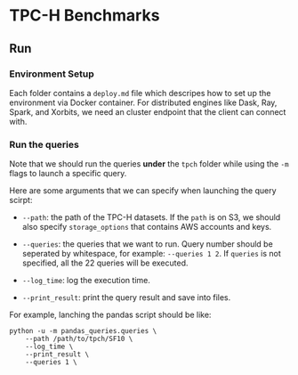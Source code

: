 # TPC-H Benchmarks


## Run

### Environment Setup

Each folder contains a `deploy.md` file which descripes how to set up the environment via Docker container. For distributed engines like Dask, Ray, Spark, and Xorbits, we need an cluster endpoint that the client can connect with.

### Run the queries

Note that we should run the queries **under** the `tpch` folder while using the `-m` flags to launch a specific query. 

Here are some arguments that we can specify when launching the query scirpt:

* `--path`: the path of the TPC-H datasets. If the `path` is on S3, we should also specify `storage_options` that contains AWS accounts and keys.

* `--queries`: the queries that we want to run. Query number should be seperated by whitespace, for example: `--queries 1 2`. If `queries` is not specified, all the 22 queries will be executed.

* `--log_time`: log the execution time.

* `--print_result`: print the query result and save into files.

For example, lanching the pandas script should be like:

```
python -u -m pandas_queries.queries \
    --path /path/to/tpch/SF10 \
    --log_time \
    --print_result \
    --queries 1 \
```